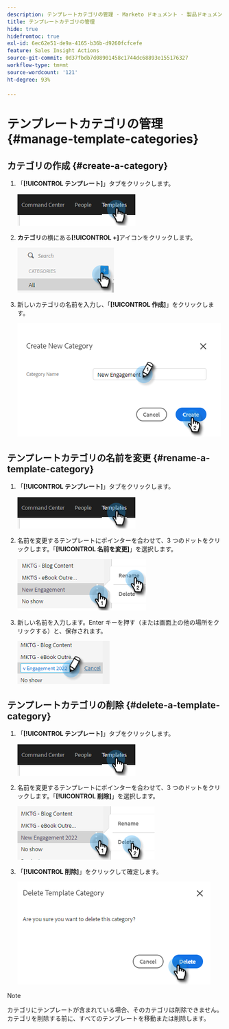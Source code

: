 ```yaml
---
description: テンプレートカテゴリの管理 - Marketo ドキュメント - 製品ドキュメント
title: テンプレートカテゴリの管理
hide: true
hidefromtoc: true
exl-id: 6ec62e51-de9a-4165-b36b-d9260fcfcefe
feature: Sales Insight Actions
source-git-commit: 0d37fbdb7d08901458c1744dc68893e155176327
workflow-type: tm+mt
source-wordcount: '121'
ht-degree: 93%

---
```


# テンプレートカテゴリの管理 {#manage-template-categories}

## カテゴリの作成 {#create-a-category}

1. 「**[!UICONTROL テンプレート]**」タブをクリックします。

   ![](assets/manage-template-categories-1.png)

1. **カテゴリ**&#x200B;の横にある&#x200B;**[!UICONTROL +]**&#x200B;アイコンをクリックします。

   ![](assets/manage-template-categories-2.png)

1. 新しいカテゴリの名前を入力し、「**[!UICONTROL 作成]**」をクリックします。

   ![](assets/manage-template-categories-3.png)

## テンプレートカテゴリの名前を変更 {#rename-a-template-category}

1. 「**[!UICONTROL テンプレート]**」タブをクリックします。

   ![](assets/manage-template-categories-4.png)

1. 名前を変更するテンプレートにポインターを合わせて、3 つのドットをクリックします。「**[!UICONTROL 名前を変更]**」を選択します。

   ![](assets/manage-template-categories-5.png)

1. 新しい名前を入力します。Enter キーを押す（または画面上の他の場所をクリックする）と、保存されます。

   ![](assets/manage-template-categories-6.png)

## テンプレートカテゴリの削除 {#delete-a-template-category}

1. 「**[!UICONTROL テンプレート]**」タブをクリックします。

   ![](assets/manage-template-categories-7.png)

1. 名前を変更するテンプレートにポインターを合わせて、3 つのドットをクリックします。「**[!UICONTROL 削除]**」を選択します。

   ![](assets/manage-template-categories-8.png)

1. 「**[!UICONTROL 削除]**」をクリックして確定します。

   ![](assets/manage-template-categories-9.png)

>[!NOTE]
>
>カテゴリにテンプレートが含まれている場合、そのカテゴリは削除できません。 カテゴリを削除する前に、すべてのテンプレートを移動または削除します。
